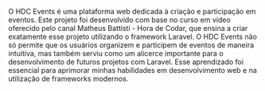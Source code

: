 O HDC Events é uma plataforma web dedicada à criação e participação em eventos. Este projeto foi desenvolvido com base no curso em vídeo oferecido pelo canal Matheus Battisti - Hora de Codar, que ensina a criar exatamente esse projeto utilizando o framework Laravel. O HDC Events não só permite que os usuários organizem e participem de eventos de maneira intuitiva, mas também serviu como um alicerce importante para o desenvolvimento de futuros projetos com Laravel. Esse aprendizado foi essencial para aprimorar minhas habilidades em desenvolvimento web e na utilização de frameworks modernos.
